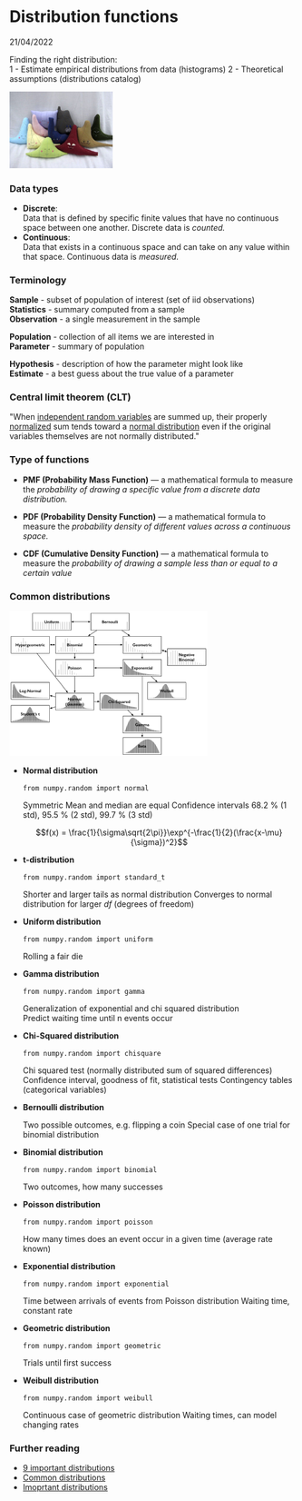# Distribution functions

21/04/2022

Finding the right distribution:   
1 - Estimate empirical distributions from data (histograms)
2 - Theoretical assumptions (distributions catalog)

<img src="./probabilitydistributions.jpeg" alt="Probability distributions" style="zoom: 33%;" />

### Data types

* **Discrete**:    
  Data that is defined by specific finite values that have no continuous space between one another. Discrete data is *counted.*   
* **Continuous**:    
  Data that exists in a continuous space and can take on any value within that space. Continuous data is *measured.*

### Terminology

**Sample** - subset of population of interest (set of iid observations)  
**Statistics** - summary computed from a sample   
**Observation** - a single measurement in the sample  

**Population** - collection of all items we are interested in   
**Parameter** - summary of population   

**Hypothesis** - description of how the parameter might look like    
**Estimate** - a best guess about the true value of a parameter

### Central limit theorem (CLT)

"When [independent random variables](https://en.wikipedia.org/wiki/Statistical_independence) are summed up, their properly [normalized](https://en.wikipedia.org/wiki/Normalization_(statistics)) sum tends toward a [normal distribution](https://en.wikipedia.org/wiki/Normal_distribution) even if the original variables themselves are not normally distributed." 

### Type of functions

* **PMF (Probability Mass Function)** — a mathematical formula to measure the *probability of drawing a specific value from a discrete data distribution.*

* **PDF (Probability Density Function)** — a mathematical formula to measure the *probability density of different values across a continuous space.*

* **CDF (Cumulative Density Function)** — a mathematical formula to measure the *probability of drawing a sample less than or equal to a certain value*

### Common distributions

<img src="./overview.png" alt="Overview probability distributions" style="zoom:50%;" />

* **Normal distribution**
  
  ```{python}
  from numpy.random import normal
  ```
  
  Symmetric
  Mean and median are equal
  Confidence intervals 68.2 % (1 std), 95.5 % (2 std), 99.7 % (3 std)
  
  $$f(x) = \frac{1}{\sigma\sqrt{2\pi}}\exp^{-\frac{1}{2}(\frac{x-\mu}{\sigma})^2}$$
  
* **t-distribution**
  
  ```{python}
  from numpy.random import standard_t
  ```
  
  Shorter and larger tails as normal distribution
  Converges to normal distribution for larger *df* (degrees of freedom)
  
  
  
* **Uniform distribution**

  ```{python}
  from numpy.random import uniform
  ```

  Rolling a fair die

* **Gamma distribution**
  
  ```{python}
  from numpy.random import gamma
  ```
  
  Generalization of exponential and chi squared distribution   
  Predict waiting time until n events occur
  
* **Chi-Squared distribution**

  ```{python}
  from numpy.random import chisquare
  ```

  Chi squared test (normally distributed sum of squared differences)
  Confidence interval, goodness of fit, statistical tests
  Contingency tables (categorical variables)

* **Bernoulli distribution**

  Two possible outcomes, e.g. flipping a coin
  Special case of one trial for binomial distribution

* **Binomial distribution**

  ```{python}
  from numpy.random import binomial
  ```

  Two outcomes, how many successes
  
* **Poisson distribution**

  ```{python}
  from numpy.random import poisson
  ```

  How many times does an event occur in a given time (average rate known)

* **Exponential distribution**
  ```{python}
  from numpy.random import exponential
  ```

  Time between arrivals of events from Poisson distribution
  Waiting time, constant rate

* **Geometric distribution**

  ```{python}
  from numpy.random import geometric
  ```

  Trials until first success

* **Weibull distribution**

  ```{python}
  from numpy.random import weibull
  ```

  Continuous case of geometric distribution
  Waiting times, can model changing rates

### Further reading

* [9 important distributions](https://medium.com/mlearning-ai/9-important-data-distributions-real-world-examples-for-each-b804d9d95fe7)
* [Common distributions](https://medium.com/@srowen/common-probability-distributions-347e6b945ce4)
* [Imoprtant distributions](https://medium.com/towards-data-science/all-probability-distributions-explained-in-six-minutes-fe57b1d49600)